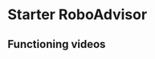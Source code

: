 # Starter RoboAdvisor 

## Functioning videos
[](https://github.com/blackrainz/chatterbox/raw/main/Videos/bot01.mov)


[](https://github.com/blackrainz/chatterbox/raw/main/Videos/bot02.mov)
